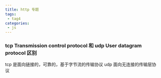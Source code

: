 ```yaml
---
title: http 专题
tags:
 - tag4
categories: 
 - js
---
```


### tcp Transmission control protocol 和 udp User datagram protocol  区别
tcp 是面向链接的，可靠的，基于字节流的传输协议
udp 面向无连接的传输层协议

